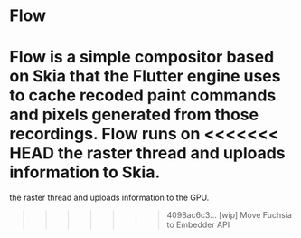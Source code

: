 Flow
====

Flow is a simple compositor based on Skia that the Flutter engine uses to cache
recoded paint commands and pixels generated from those recordings. Flow runs on
<<<<<<< HEAD
the raster thread and uploads information to Skia.
=======
the raster thread and uploads information to the GPU.
>>>>>>> 4098ac6c3... [wip]  Move Fuchsia to Embedder API
